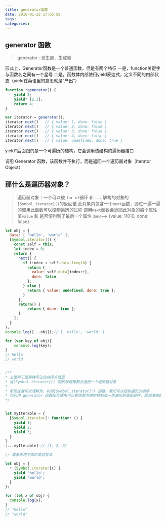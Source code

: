```yaml
---
title: generator函数
date: 2018-01-22 17:06:59
tags:
categories:
---
```



## generator 函数
> generator : 发生器，生成器

形式上，Generator函数是一个普通函数，但是有两个特征
一是，function关键字与函数名之间有一个星号
二是，函数体内部使用yield表达式，定义不同的内部状态（yield在英语里的意思就是“产出”）

```javascript
function *generator() {
    yield 1;
    yield* [2,3];
    return 4;
}

var iterator = generator();
iterator.next()   // { value: 1, done: false }
iterator.next()   // { value: 2, done: false }
iterator.next()   // { value: 3, done: false }
iterator.next()   // { value: 4, done: false }
iterator.next()   // { value: undefined, done: true }

```
yield*后面跟的是一个可遍历的结构，它会调用该结构的遍历器接口

调用 Generator 函数，该函数并不执行，而是返回一个遍历器对象（Iterator Object）

## 那什么是遍历器对象？
<!--more-->
> 遍历器对象：一个可以被 `for of`循环 和 `...` 解构的对象的`[Symbol.iterator]()`的返回值
> 此对象内包含一个`next`函数，通过一遍一遍的调用此函数可以控制遍历的过程
> 调用`next`函数会返回此对象的每个属性值`value` 和 是否便利到了最后一个属性 `done`--> {value: 11010, done: false}

```javascript
let obj = {
  data: [ 'hello', 'world' ],
  [Symbol.iterator]() {
    const self = this;
    let index = 0;
    return {
      next() {
        if (index < self.data.length) {
          return {
            value: self.data[index++],
            done: false
          };
        } else {
          return { value: undefined, done: true };
        }
      },
      return() {
          return { done: true };
      }
    };
  }
};
console.log([...obj]);// [ 'hello', 'world' ]

for (var key of obj){
    console.log(key);
}
// hello 
// world


/**
* 上面和下面两种写法的共同点就是
* 当[Symbol.iterator]() 函数被调用都会返回一个遍历器对象
* 
* 那现在就可以理解为，利用[Symbol.iterator]() 函数，我们可以控制遍历的顺序
* 而利用 generator 函数配合使用可以更简单方便的控制每一次遍历的值和顺序，直观清晰的知道每一次遍历的是哪个值，顺序是怎样
*/


let myIterable = {
  [Symbol.iterator]: function* () {
    yield 1;
    yield 2;
    yield 3;
  }
}
[...myIterable] // [1, 2, 3]

// 或者采用下面的简洁写法

let obj = {
  * [Symbol.iterator]() {
    yield 'hello';
    yield 'world';
  }
};

for (let x of obj) {
  console.log(x);
}
// "hello"
// "world"
```
